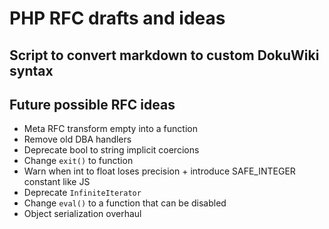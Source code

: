 # PHP RFC drafts and ideas

## Script to convert markdown to custom DokuWiki syntax

##  Future possible RFC ideas

 - Meta RFC transform empty into a function 
 - Remove old DBA handlers
 - Deprecate bool to string implicit coercions
 - Change `exit()` to function
 - Warn when int to float loses precision + introduce SAFE_INTEGER constant like JS
 - Deprecate `InfiniteIterator`
 - Change `eval()` to a function that can be disabled
 - Object serialization overhaul
